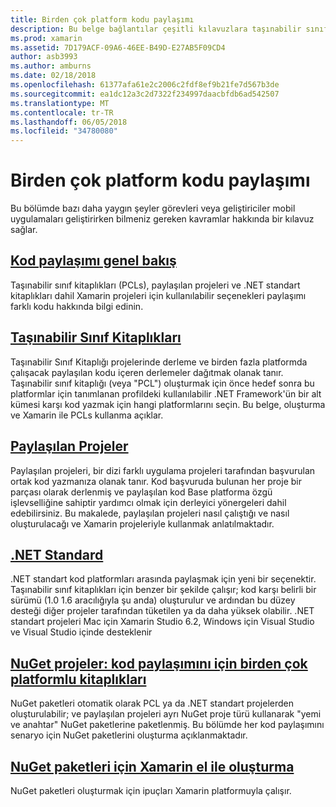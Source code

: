 ```yaml
---
title: Birden çok platform kodu paylaşımı
description: Bu belge bağlantılar çeşitli kılavuzlara taşınabilir sınıf kitaplıkları, paylaşılan projeleri, .NET standart ve NuGet dahil olmak üzere kodu, paylaşım teknikleri açıklar.
ms.prod: xamarin
ms.assetid: 7D179ACF-09A6-46EE-B49D-E27AB5F09CD4
author: asb3993
ms.author: amburns
ms.date: 02/18/2018
ms.openlocfilehash: 61377afa61e2c2006c2fdf8ef9b21fe7d567b3de
ms.sourcegitcommit: ea1dc12a3c2d7322f234997daacbfdb6ad542507
ms.translationtype: MT
ms.contentlocale: tr-TR
ms.lasthandoff: 06/05/2018
ms.locfileid: "34780080"
---
```

# <a name="sharing-code-on-multiple-platforms"></a>Birden çok platform kodu paylaşımı

Bu bölümde bazı daha yaygın şeyler görevleri veya geliştiriciler mobil uygulamaları geliştirirken bilmeniz gereken kavramlar hakkında bir kılavuz sağlar.

## <a name="code-sharing-overviewcode-sharingmd"></a>[Kod paylaşımı genel bakış](code-sharing.md)

Taşınabilir sınıf kitaplıkları (PCLs), paylaşılan projeleri ve .NET standart kitaplıkları dahil Xamarin projeleri için kullanılabilir seçenekleri paylaşımı farklı kodu hakkında bilgi edinin.


##  <a name="portable-class-librariescross-platformapp-fundamentalspclmd"></a>[Taşınabilir Sınıf Kitaplıkları](~/cross-platform/app-fundamentals/pcl.md)

Taşınabilir Sınıf Kitaplığı projelerinde derleme ve birden fazla platformda çalışacak paylaşılan kodu içeren derlemeler dağıtmak olanak tanır. Taşınabilir sınıf kitaplığı (veya "PCL") oluşturmak için önce hedef sonra bu platformlar için tanımlanan profildeki kullanılabilir .NET Framework'ün bir alt kümesi karşı kod yazmak için hangi platformlarını seçin. Bu belge, oluşturma ve Xamarin ile PCLs kullanma açıklar.

##  <a name="shared-projectscross-platformapp-fundamentalsshared-projectsmd"></a>[Paylaşılan Projeler](~/cross-platform/app-fundamentals/shared-projects.md)

Paylaşılan projeleri, bir dizi farklı uygulama projeleri tarafından başvurulan ortak kod yazmanıza olanak tanır. Kod başvuruda bulunan her proje bir parçası olarak derlenmiş ve paylaşılan kod Base platforma özgü işlevselliğine sahiptir yardımcı olmak için derleyici yönergeleri dahil edebilirsiniz. Bu makalede, paylaşılan projeleri nasıl çalıştığı ve nasıl oluşturulacağı ve Xamarin projeleriyle kullanmak anlatılmaktadır.

##  <a name="net-standardcross-platformapp-fundamentalsnet-standardmd"></a>[.NET Standard](~/cross-platform/app-fundamentals/net-standard.md)

.NET standart kod platformları arasında paylaşmak için yeni bir seçenektir. Taşınabilir sınıf kitaplıkları için benzer bir şekilde çalışır; kod karşı belirli bir sürümü (1.0 1.6 aracılığıyla şu anda) oluşturulur ve ardından bu düzey desteği diğer projeler tarafından tüketilen ya da daha yüksek olabilir. .NET standart projeleri Mac için Xamarin Studio 6.2, Windows için Visual Studio ve Visual Studio içinde desteklenir

##  <a name="nuget-projects-multiplatform-libraries-for-code-sharingcross-platformapp-fundamentalsnuget-multiplatform-librariesindexmd"></a>[NuGet projeler: kod paylaşımını için birden çok platformlu kitaplıkları](~/cross-platform/app-fundamentals/nuget-multiplatform-libraries/index.md)

NuGet paketleri otomatik olarak PCL ya da .NET standart projelerden oluşturulabilir; ve paylaşılan projeleri ayrı NuGet proje türü kullanarak "yemi ve anahtar" NuGet paketlerine paketlenmiş. Bu bölümde her kod paylaşımını senaryo için NuGet paketlerini oluşturma açıklanmaktadır.

##  <a name="manually-creating-nuget-packages-for-xamarincross-platformapp-fundamentalsnuget-manualmd"></a>[NuGet paketleri için Xamarin el ile oluşturma](~/cross-platform/app-fundamentals/nuget-manual.md)

NuGet paketleri oluşturmak için ipuçları Xamarin platformuyla çalışır.
